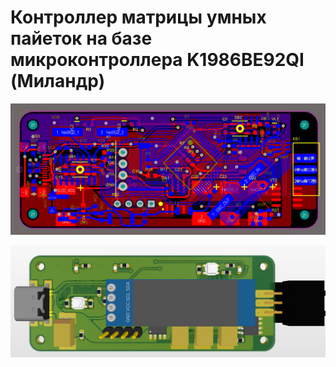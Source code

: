 # Контроллер матрицы умных пайеток на базе микроконтроллера K1986BE92QI (Миландр)
![Топология](https://github.com/ArtemMechanik/SmartSequins/blob/main/Mk.9/source/Контроллер%20на%20базе%20Миландр%20топология%20платы.jpg)

![Модель](https://github.com/ArtemMechanik/SmartSequins/blob/main/Mk.9/source/Контроллер%20на%20базе%20Миландр%203D%20модель%20платы.jpg)
